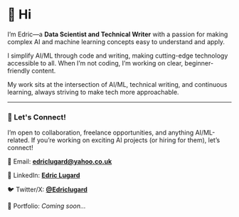 # 👋 Hi 
I’m Edric—a **Data Scientist and Technical Writer** with a passion for making complex AI and machine learning concepts easy to understand and apply.

I simplify AI/ML through code and writing, making cutting-edge technology accessible to all. When I’m not coding, I’m working on clear, beginner-friendly content.

My work sits at the intersection of AI/ML, technical writing, and continuous learning, always striving to make tech more approachable.

---

### 💬 Let's Connect!
I’m open to collaboration, freelance opportunities, and anything AI/ML-related. If you’re working on exciting AI projects (or hiring for them), let’s connect!

📧 Email: **[edriclugard@yahoo.co.uk](mailto:edriclugard@yahoo.co.uk)**  

💼 LinkedIn: **[Edric Lugard](https://www.linkedin.com/in/edric-lugard-704557b6/)**  

🐦 Twitter/X: **[@Edriclugard](https://x.com/EdricLugard_)**  

📜 Portfolio: *Coming soon...*



